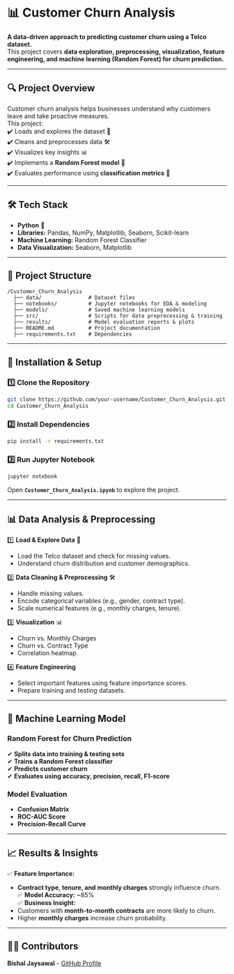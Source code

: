 # 📊 **Customer Churn Analysis**  

**A data-driven approach to predicting customer churn using a Telco dataset.**  
This project covers **data exploration, preprocessing, visualization, feature engineering, and machine learning (Random Forest) for churn prediction.**  

---

## 🔍 **Project Overview**  
Customer churn analysis helps businesses understand why customers leave and take proactive measures.  
This project:  
✔️ Loads and explores the dataset 📂  
✔️ Cleans and preprocesses data 🛠️  
✔️ Visualizes key insights 📊  
✔️ Implements a **Random Forest model** 🌲  
✔️ Evaluates performance using **classification metrics** 🎯  

---

## 🛠 **Tech Stack**  
- **Python** 🐍  
- **Libraries:** Pandas, NumPy, Matplotlib, Seaborn, Scikit-learn  
- **Machine Learning:** Random Forest Classifier  
- **Data Visualization:** Seaborn, Matplotlib  

---

## 📂 **Project Structure**  
```
/Customer_Churn_Analysis
  ├── data/               # Dataset files
  ├── notebooks/          # Jupyter notebooks for EDA & modeling
  ├── models/             # Saved machine learning models
  ├── src/                # Scripts for data preprocessing & training
  ├── results/            # Model evaluation reports & plots
  ├── README.md           # Project documentation
  ├── requirements.txt    # Dependencies
```

---

## 🚀 **Installation & Setup**  

### **1️⃣ Clone the Repository**  
```bash
git clone https://github.com/your-username/Customer_Churn_Analysis.git
cd Customer_Churn_Analysis
```

### **2️⃣ Install Dependencies**  
```bash
pip install -r requirements.txt
```

### **3️⃣ Run Jupyter Notebook**  
```bash
jupyter notebook
```
Open **`Customer_Churn_Analysis.ipynb`** to explore the project.  

---

## 📊 **Data Analysis & Preprocessing**  
1️⃣ **Load & Explore Data** 📂  
- Load the Telco dataset and check for missing values.  
- Understand churn distribution and customer demographics.  

2️⃣ **Data Cleaning & Preprocessing** 🛠️  
- Handle missing values.  
- Encode categorical variables (e.g., gender, contract type).  
- Scale numerical features (e.g., monthly charges, tenure).  

3️⃣ **Visualization** 📊  
- Churn vs. Monthly Charges  
- Churn vs. Contract Type  
- Correlation heatmap  

4️⃣ **Feature Engineering**  
- Select important features using feature importance scores.  
- Prepare training and testing datasets.  

---

## 🌲 **Machine Learning Model**  

### **Random Forest for Churn Prediction**  
✔ **Splits data into training & testing sets**  
✔ **Trains a Random Forest classifier**  
✔ **Predicts customer churn**  
✔ **Evaluates using accuracy, precision, recall, F1-score**  

### **Model Evaluation**  
- **Confusion Matrix**  
- **ROC-AUC Score**  
- **Precision-Recall Curve**  

---

## 📈 **Results & Insights**  
✅ **Feature Importance:**  
- **Contract type, tenure, and monthly charges** strongly influence churn.  
✅ **Model Accuracy:** ~85%  
✅ **Business Insight:**  
- Customers with **month-to-month contracts** are more likely to churn.  
- Higher **monthly charges** increase churn probability.  

---

## 👨‍💻 **Contributors**  
**Bishal Jaysawal** - [GitHub Profile](https://github.com/Bishaljay)  
